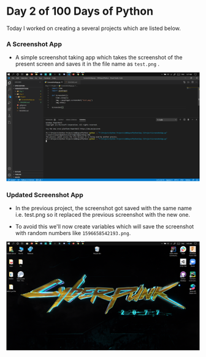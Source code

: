 # Day 2 of 100 Days of Python
Today I worked on creating a several projects which are listed below.

### A Screenshot App

- A simple screenshot taking app which takes the screenshot of the present screen and saves it in the file name as `test.png` .

![test.png](https://github.com/saswatsamal/100DaysofPython/blob/master/Day%202/Project/Project%201-%20Screenshot%20App/test.png)

### Updated Screenshot App

- In the previous project, the screenshot got saved with the same name i.e. test.png so it replaced the previous screenshot with the new one.

- To avoid this we'll now create variables which will save the screenshot with random numbers like `1596658542193.png`.

![1596658542193.png](https://github.com/saswatsamal/100DaysofPython/blob/master/Day%202/Project/Project%202%20-%20Updated%20Screenshot%20App/1596658542193.png)

